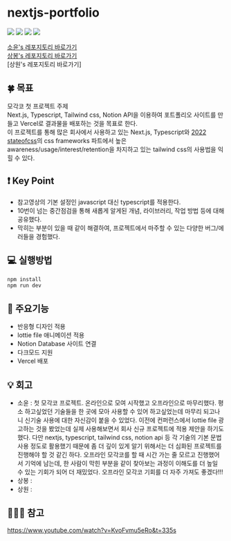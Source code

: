 # nextjs-portfolio

<img src="https://img.shields.io/badge/Next.js-000000?style=flat-square&logo=Next.js&logoColor=white"/> <img src="https://img.shields.io/badge/Typescript-3178C6?style=flat-square&logo=Typescript&logoColor=white"/> <img src="https://img.shields.io/badge/Tailwind CSS-06B6D4?style=flat-square&logo=Tailwind CSS&logoColor=white"/> <img src="https://img.shields.io/badge/Vercel-000000?style=flat-square&logo=Vercel&logoColor=white"/>


[소윤's 레포지토리 바로가기](https://github.com/soyoonJ/nextjs-tailwind-portfolio)  
[상봉's 레포지토리 바로가기](https://github.com/In-Self-Improvement/nextJsTutorial)    
[상원's 레포지토리 바로가기]

## 🍀 목표
모각코 첫 프로젝트 주제    
Next.js, Typescript, Tailwind css, Notion API을 이용하여 포트폴리오 사이트를 만들고 Vercel로 결과물을 배포하는 것을 목표로 한다.    
이 프로젝트를 통해 많은 회사에서 사용하고 있는 Next.js, Typescript와 [2022 stateofcss](https://2022.stateofcss.com/en-US/css-frameworks/)의 css frameworks 파트에서 높은 awareness/usage/interest/retention을 차지하고 있는 tailwind css의 사용법을 익힐 수 있다.

## ❗️ Key Point
- 참고영상의 기본 설정인 javascript 대신 typescript를 적용한다.   
- 10번이 넘는 중간점검을 통해 새롭게 알게된 개념, 라이브러리, 작업 방법 등에 대해 공유했다.
- 막히는 부분이 있을 때 같이 해결하여, 프로젝트에서 마주할 수 있는 다양한 버그/에러들을 경험했다.

## 💻 실행방법
```
npm install
npm run dev
```

## 📝 주요기능
- 반응형 디자인 적용
- lottie file 애니메이션 적용
- Notion Database 사이트 연결      
- 다크모드 지원
- Vercel 배포

## 💡 회고
- 소윤 : 첫 모각코 프로젝트. 온라인으로 모여 시작했고 오프라인으로 마무리했다. 평소 하고싶었던 기술들을 한 곳에 모아 사용할 수 있어 하고싶었는데 마무리 되고나니 신기술 사용에 대한 자신감이 붙을 수 있었다. 이전에 컨퍼런스에서 lottie file 광고하는 것을 봤었는데 실제 사용해보면서 회사 신규 프로젝트에 적용 제안을 하기도 했다. 다만 nextjs, typescript, tailwind css, notion api 등 각 기술의 기본 문법 사용 정도로 활용했기 때문에 좀 더 깊이 있게 알기 위해서는 더 심화된 프로젝트를 진행해야 할 것 같긴 하다. 오프라인 모각코를 할 때 시간 가는 줄 모르고 진행했어서 기억에 남는데, 한 사람이 막힌 부분을 같이 찾아보는 과정이 이해도를 더 높일 수 있는 기회가 되어 더 재밌었다. 오프라인 모각코 기회를 더 자주 가져도 좋겠다!!!    
- 상봉 :     
- 상원 :     

## 🕵🏻‍♂️ 참고
https://www.youtube.com/watch?v=KvoFvmu5eRo&t=335s

